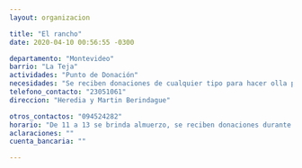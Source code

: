 ```yaml
---
layout: organizacion

title: "El rancho"
date: 2020-04-10 00:56:55 -0300

departamento: "Montevideo"
barrio: "La Teja"
actividades: "Punto de Donación"
necesidades: "Se reciben donaciones de cualquier tipo para hacer olla popular"
telefono_contacto: "23051061"
direccion: "Heredia y Martin Berindague"

otros_contactos: "094524282"
horario: "De 11 a 13 se brinda almuerzo, se reciben donaciones durante el día"
aclaraciones: ""
cuenta_bancaria: ""

---
```

